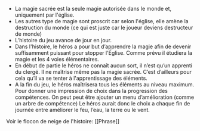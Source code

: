 
- La magie sacrée est la seule magie autorisée dans le monde et, uniquement par l'église.
- Les autres type de magie sont proscrit car selon l'église, elle amène la destruction du monde (ce qui est juste car le joueur deviens destructeur de monde)
- L’histoire du jeu avance de jour en jour.
- Dans l'histoire, le héros a pour but d’apprendre la magie afin de devenir suffisamment puissant pour stopper l'Église. Comme prévu il étudiera la magie et les 4 voies élémentaires.
- En début de partie le héros ne connaît aucun sort, il n’est qu’un apprenti du clergé. Il ne maîtrise même pas la magie sacrée. C’est d’ailleurs pour cela qu’il va se tenter à l'apprentissage des éléments.
- A la fin du jeu, le héros maîtrisera tous les éléments au niveau maximum. Pour donner une impression de choix dans la progression des compétences. On peut peut être ajouter un menu d’amélioration (comme un arbre de compétence) Le héros aurait donc le choix a chaque fin de journée entre améliorer le feu, l’eau, la terre ou le vent.

Voir le flocon de neige de l'histoire:
[[Phrase]]
